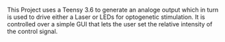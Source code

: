 This Project uses a Teensy 3.6 to generate an analoge output which in turn is used to drive either a Laser or LEDs for optogenetic stimulation. It is controlled over a simple GUI that lets the user set the relative intensity of the control signal. 
